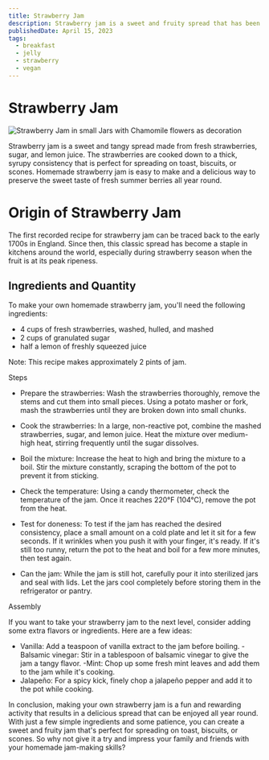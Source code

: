 ```yaml
---
title: Strawberry Jam
description: Strawberry jam is a sweet and fruity spread that has been enjoyed for centuries.
publishedDate: April 15, 2023
tags:
  - breakfast
  - jelly
  - strawberry
  - vegan
---
```


# Strawberry Jam

![Strawberry Jam in small Jars with Chamomile flowers as decoration](/strawberryjam.jpg "image")

Strawberry jam is a sweet and tangy spread made from fresh strawberries, sugar, and lemon juice. The strawberries are cooked down to a thick, syrupy consistency that is perfect for spreading on toast, biscuits, or scones. Homemade strawberry jam is easy to make and a delicious way to preserve the sweet taste of fresh summer berries all year round.

# Origin of Strawberry Jam

The first recorded recipe for strawberry jam can be traced back to the early 1700s in England. Since then, this classic spread has become a staple in kitchens around the world, especially during strawberry season when the fruit is at its peak ripeness.

## Ingredients and Quantity

To make your own homemade strawberry jam, you'll need the following ingredients:

- 4 cups of fresh strawberries, washed, hulled, and mashed
- 2 cups of granulated sugar 
- half a lemon of freshly squeezed juice

Note: This recipe makes approximately 2 pints of jam.

Steps

- Prepare the strawberries: Wash the strawberries thoroughly, remove the stems and cut them into small pieces. Using a potato masher or fork, mash the strawberries until they are broken down into small chunks.

- Cook the strawberries: In a large, non-reactive pot, combine the mashed strawberries, sugar, and lemon juice. Heat the mixture over medium-high heat, stirring frequently until the sugar dissolves.

- Boil the mixture: Increase the heat to high and bring the mixture to a boil. Stir the mixture constantly, scraping the bottom of the pot to prevent it from sticking.

- Check the temperature: Using a candy thermometer, check the temperature of the jam. Once it reaches 220°F (104°C), remove the pot from the heat.

- Test for doneness: To test if the jam has reached the desired consistency, place a small amount on a cold plate and let it sit for a few seconds. If it wrinkles when you push it with your finger, it's ready. If it's still too runny, return the pot to the heat and boil for a few more minutes, then test again.

- Can the jam: While the jam is still hot, carefully pour it into sterilized jars and seal with lids. Let the jars cool completely before storing them in the refrigerator or pantry.

Assembly

If you want to take your strawberry jam to the next level, consider adding some extra flavors or ingredients. Here are a few ideas:

- Vanilla: Add a teaspoon of vanilla extract to the jam before boiling.
-Balsamic vinegar: Stir in a tablespoon of balsamic vinegar to give the jam a tangy flavor.
-Mint: Chop up some fresh mint leaves and add them to the jam while it's cooking.
- Jalapeño: For a spicy kick, finely chop a jalapeño pepper and add it to the pot while cooking.

In conclusion, making your own strawberry jam is a fun and rewarding activity that results in a delicious spread that can be enjoyed all year round. With just a few simple ingredients and some patience, you can create a sweet and fruity jam that's perfect for spreading on toast, biscuits, or scones. So why not give it a try and impress your family and friends with your homemade jam-making skills?